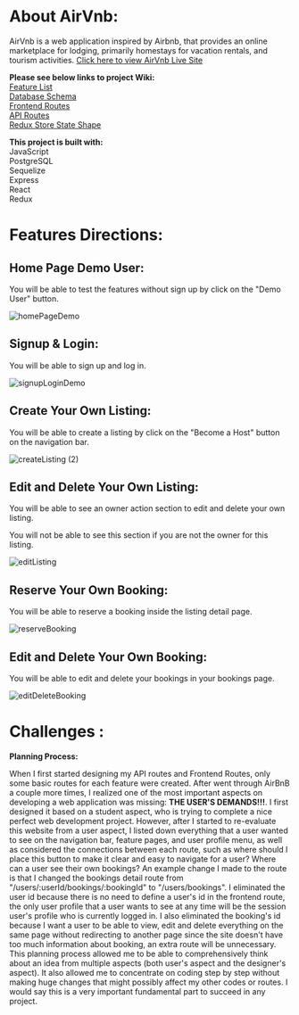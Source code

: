 # About AirVnb:
AirVnb is a web application inspired by Airbnb, that provides an online marketplace for lodging, primarily homestays for vacation rentals, and tourism activities. 
[Click here to view AirVnb Live Site](http://airvnb-project.herokuapp.com)

**Please see below links to project Wiki:**\
[Feature List](https://github.com/ZhiqiLinn/airVnb/wiki/Feature-List)\
[Database Schema](https://github.com/ZhiqiLinn/airVnb/wiki/Database-Schema)\
[Frontend Routes](https://github.com/ZhiqiLinn/airVnb/wiki/Frontend-Routes)\
[API Routes](https://github.com/ZhiqiLinn/airVnb/wiki/API-Documentation)\
[Redux Store State Shape](https://github.com/ZhiqiLinn/airVnb/wiki/Redux-State-Shape)

**This project is built with:**\
JavaScript\
PostgreSQL\
Sequelize\
Express\
React\
Redux



# Features Directions: #


## Home Page Demo User: ##

You will be able to test the features without sign up by click on the "Demo User" button.

![homePageDemo](https://user-images.githubusercontent.com/90532956/176979125-8de8ffd5-5a54-46af-8e61-29c36c8dcbfc.gif)


## Signup & Login: ##

You will be able to sign up and log in.

![signupLoginDemo](https://user-images.githubusercontent.com/90532956/176979568-7f8ce50f-df46-47ba-9eba-1bc4204044f3.gif)


## Create Your Own Listing: ##

You will be able to create a listing by click on the "Become a Host" button on the navigation bar.

![createListing (2)](https://user-images.githubusercontent.com/90532956/176980425-348dc626-c470-4d68-8592-ce68f410ea3f.gif)


## Edit and Delete Your Own Listing: ##

You will be able to see an owner action section to edit and delete your own listing. 

You will not be able to see this section if you are not the owner for this listing.

![editListing](https://user-images.githubusercontent.com/90532956/176980560-3a71427d-b091-4ca6-a3f4-60ec6ff0dead.gif)

## Reserve Your Own Booking: ##

You will be able to reserve a booking inside the listing detail page.

![reserveBooking](https://user-images.githubusercontent.com/90532956/176980855-41102482-721e-465e-a479-7ef5114f44ec.gif)

## Edit and Delete Your Own Booking: ##

You will be able to edit and delete your bookings in your bookings page.

![editDeleteBooking](https://user-images.githubusercontent.com/90532956/176980927-64fe519b-34dc-49f6-816b-73d4ad76f66b.gif)



# Challenges : #


**Planning Process:**

When I first started designing my  API routes and Frontend Routes, only some basic routes for each feature were created. After went through AirBnB a couple more times, I realized one of the most important aspects on developing a web application was missing: **THE USER'S DEMANDS!!!**. I first designed it based on a student aspect, who is trying to complete a nice perfect web development project. However, after I started to re-evaluate this website from a user aspect, I listed down everything that a user wanted to see on the navigation bar,  feature pages, and user profile menu, as well as considered the connections between each route, such as where should I place this button to make it clear and easy to navigate for a user? Where can a user see their own bookings?  An example change I made to the route is that I changed the bookings detail route from "/users/:userId/bookings/:bookingId" to "/users/bookings". I eliminated the user id because there is no need to define a user's id in the frontend route, the only user profile that a user wants to see at any time will be the session user's profile who is currently logged in. I also eliminated the booking's id because I want a user to be able to view, edit and delete everything on the same page without redirecting to another page since the site doesn't have too much information about booking, an extra route will be unnecessary. This planning process allowed me to be able to comprehensively think about an idea from multiple aspects (both user's aspect and the designer's aspect). It also allowed me to concentrate on coding step by step without making huge changes that might possibly affect my other codes or routes. I would say this is a very important fundamental part to succeed in any project.
	

